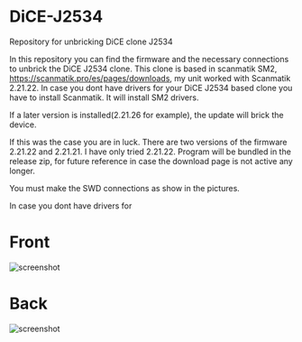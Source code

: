 # DiCE-J2534
Repository for unbricking DiCE clone J2534


In this repository you can find the firmware and the necessary connections to unbrick the DiCE J2534 clone.
This clone is based in scanmatik SM2, https://scanmatik.pro/es/pages/downloads, my unit worked with Scanmatik 2.21.22.
In case you dont have drivers for your DiCE J2534 based clone you have to install Scanmatik.
It will install SM2 drivers.

If a later version is installed(2.21.26 for example), the update will brick the device. 

If this was the case you are in luck.
There are two versions of the firmware 2.21.22 and 2.21.21. I have only tried 2.21.22.
Program will be bundled in the release zip, for future reference in case the download page is not active any longer.

You must make the SWD connections as show in the pictures.

In case you dont have drivers for

# Front
![screenshot](front.jpg)
# Back
![screenshot](back.jpg)




